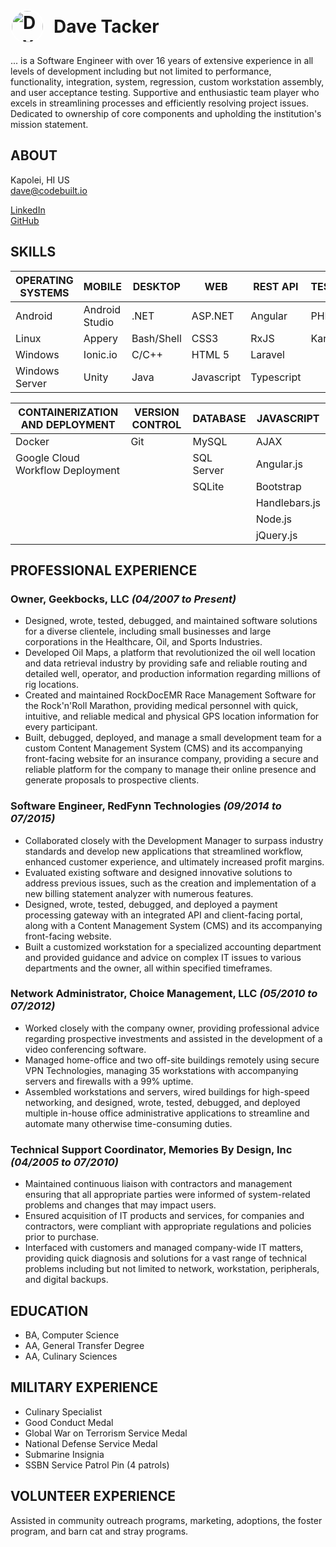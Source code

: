 # <div style="display: flex; align-items: center;"><img src="https://avatars.githubusercontent.com/u/1012169?v=4" alt="Dave's Avatar" style="width: 50px; height: auto; border: 2px solid white; border-radius: 50%; margin-right: 15px" /> Dave Tacker</div>

... is a Software Engineer with over 16 years of extensive experience in all levels of development including but not limited to performance, functionality, integration, system, regression, custom workstation assembly, and user acceptance testing. Supportive and enthusiastic team player who excels in streamlining processes and efficiently resolving project issues. Dedicated to ownership of core components and upholding the institution's mission statement.

## ABOUT
Kapolei, HI US<br />
dave@codebuilt.io<br />

[LinkedIn](https://www.linkedin.com/in/davetacker/)<br />
[GitHub](https://github.com/kneeki)

## SKILLS

<center>

| OPERATING SYSTEMS | MOBILE | DESKTOP | WEB | REST API | TESTING |
| --- | --- | --- | --- | --- | --- |
| Android | Android Studio | .NET | ASP.NET | Angular | PHPUnit |
| Linux | Appery | Bash/Shell | CSS3 | RxJS | Karma |
| Windows | Ionic.io | C/C++ | HTML 5 | Laravel | |
| Windows Server | Unity | Java | Javascript | Typescript | |


| CONTAINERIZATION AND DEPLOYMENT | VERSION CONTROL | DATABASE | JAVASCRIPT |
| --- | --- | --- | --- |
| Docker | Git | MySQL | AJAX |
| Google Cloud Workflow Deployment | | SQL Server | Angular.js |
| | | SQLite | Bootstrap |
| | | | Handlebars.js |
| | | | Node.js |
| | | | jQuery.js |

</center>

## PROFESSIONAL EXPERIENCE

### Owner, Geekbocks, LLC *(04/2007 to Present)*

- Designed, wrote, tested, debugged, and maintained software solutions for a diverse clientele, including small businesses and large corporations in the Healthcare, Oil, and Sports Industries.
- Developed Oil Maps, a platform that revolutionized the oil well location and data retrieval industry by providing safe and reliable routing and detailed well, operator, and production information regarding millions of rig locations.
- Created and maintained RockDocEMR Race Management Software for the Rock'n'Roll Marathon, providing medical personnel with quick, intuitive, and reliable medical and physical GPS location information for every participant.
- Built, debugged, deployed, and manage a small development team for a custom Content Management System (CMS) and its accompanying front-facing website for an insurance company, providing a secure and reliable platform for the company to manage their online presence and generate proposals to prospective clients.

### Software Engineer, RedFynn Technologies *(09/2014 to 07/2015)*

- Collaborated closely with the Development Manager to surpass industry standards and develop new applications that streamlined workflow, enhanced customer experience, and ultimately increased profit margins.
- Evaluated existing software and designed innovative solutions to address previous issues, such as the creation and implementation of a new billing statement analyzer with numerous features.
- Designed, wrote, tested, debugged, and deployed a payment processing gateway with an integrated API and client-facing portal, along with a Content Management System (CMS) and its accompanying front-facing website.
- Built a customized workstation for a specialized accounting department and provided guidance and advice on complex IT issues to various departments and the owner, all within specified timeframes.

### Network Administrator, Choice Management, LLC *(05/2010 to 07/2012)*

- Worked closely with the company owner, providing professional advice regarding prospective investments and assisted in the development of a video conferencing software.
- Managed home-office and two off-site buildings remotely using secure VPN Technologies, managing 35 workstations with accompanying servers and firewalls with a 99% uptime.
- Assembled workstations and servers, wired buildings for high-speed networking, and designed, wrote, tested, debugged, and deployed multiple in-house office administrative applications to streamline and automate many otherwise time-consuming duties.

### Technical Support Coordinator, Memories By Design, Inc *(04/2005 to 07/2010)*

- Maintained continuous liaison with contractors and management ensuring that all appropriate parties were informed of system-related problems and changes that may impact users.
- Ensured acquisition of IT products and services, for companies and contractors, were compliant with appropriate regulations and policies prior to purchase.
- Interfaced with customers and managed company-wide IT matters, providing quick diagnosis and solutions for a vast range of technical problems including but not limited to network, workstation, peripherals, and digital backups.

## EDUCATION
- BA, Computer Science
- AA, General Transfer Degree
- AA, Culinary Sciences

## MILITARY EXPERIENCE
- Culinary Specialist
- Good Conduct Medal
- Global War on Terrorism Service Medal
- National Defense Service Medal
- Submarine Insignia
- SSBN Service Patrol Pin (4 patrols)

## VOLUNTEER EXPERIENCE
Assisted in community outreach programs, marketing, adoptions, the foster program, and barn cat and stray programs.
